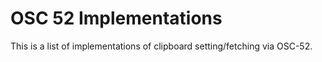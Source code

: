 # OSC 52 Implementations

This is a list of implementations of clipboard setting/fetching via OSC-52.
